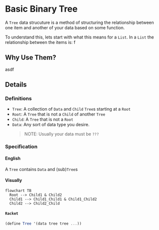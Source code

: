 # Basic Binary Tree

A `Tree` data strucuture is a method of structuring the relationship between
one item and another of your data based on some function.

To understand this, lets start with what this means for a `List`. In a `List` the relationship between the items is: f

## Why Use Them?

asdf

## Details

### Definitions

* `Tree`: A collection of `Data` and `Child` `Tree`s starting at a `Root`
* `Root`: A `Tree` that is not a `Child` of another `Tree`
* `Child`: A `Tree` that is not a `Root`
* `Data`: Any sort of data type you desire.
  > NOTE: Usually your data must be `???`

### Specification

#### English

A `Tree` contains `Data` and (sub)`Tree`s

#### Visually

```mermaid
flowchart TB
  Root --> Child1 & Child2
  Child1 --> Child1_Child1 & Child1_Child2
  Child2 --> Child2_Child
```

#### `Racket`

```scheme
(define Tree '(data tree tree ...))
```

```scheme
```

```scheme
```

